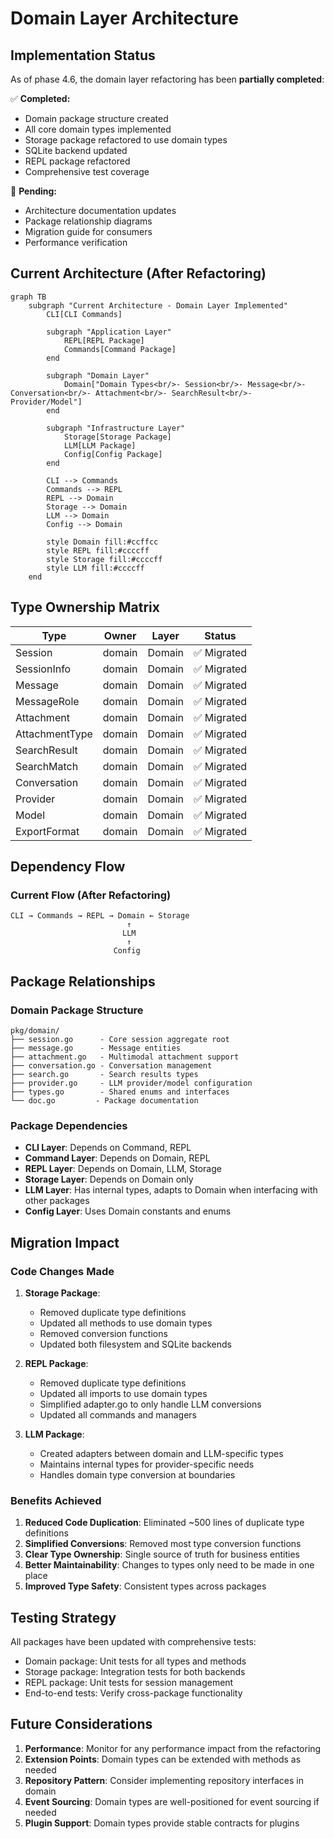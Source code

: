 # Domain Layer Architecture

## Implementation Status

As of phase 4.6, the domain layer refactoring has been **partially completed**:

✅ **Completed:**
- Domain package structure created
- All core domain types implemented
- Storage package refactored to use domain types
- SQLite backend updated
- REPL package refactored
- Comprehensive test coverage

🔲 **Pending:**
- Architecture documentation updates
- Package relationship diagrams
- Migration guide for consumers
- Performance verification

## Current Architecture (After Refactoring)

```mermaid
graph TB
    subgraph "Current Architecture - Domain Layer Implemented"
        CLI[CLI Commands]
        
        subgraph "Application Layer"
            REPL[REPL Package]
            Commands[Command Package]
        end
        
        subgraph "Domain Layer"
            Domain["Domain Types<br/>- Session<br/>- Message<br/>- Conversation<br/>- Attachment<br/>- SearchResult<br/>- Provider/Model"]
        end
        
        subgraph "Infrastructure Layer"
            Storage[Storage Package]
            LLM[LLM Package]
            Config[Config Package]
        end
        
        CLI --> Commands
        Commands --> REPL
        REPL --> Domain
        Storage --> Domain
        LLM --> Domain
        Config --> Domain
        
        style Domain fill:#ccffcc
        style REPL fill:#ccccff
        style Storage fill:#ccccff
        style LLM fill:#ccccff
    end
```

## Type Ownership Matrix

| Type | Owner | Layer | Status |
|------|-------|-------|--------|
| Session | domain | Domain | ✅ Migrated |
| SessionInfo | domain | Domain | ✅ Migrated |
| Message | domain | Domain | ✅ Migrated |
| MessageRole | domain | Domain | ✅ Migrated |
| Attachment | domain | Domain | ✅ Migrated |
| AttachmentType | domain | Domain | ✅ Migrated |
| SearchResult | domain | Domain | ✅ Migrated |
| SearchMatch | domain | Domain | ✅ Migrated |
| Conversation | domain | Domain | ✅ Migrated |
| Provider | domain | Domain | ✅ Migrated |
| Model | domain | Domain | ✅ Migrated |
| ExportFormat | domain | Domain | ✅ Migrated |

## Dependency Flow

### Current Flow (After Refactoring)
```
CLI → Commands → REPL → Domain ← Storage
                          ↑
                         LLM
                          ↑
                       Config
```

## Package Relationships

### Domain Package Structure

```
pkg/domain/
├── session.go      - Core session aggregate root
├── message.go      - Message entities
├── attachment.go   - Multimodal attachment support
├── conversation.go - Conversation management
├── search.go       - Search results types
├── provider.go     - LLM provider/model configuration
├── types.go        - Shared enums and interfaces
└── doc.go         - Package documentation
```

### Package Dependencies

- **CLI Layer**: Depends on Command, REPL
- **Command Layer**: Depends on Domain, REPL
- **REPL Layer**: Depends on Domain, LLM, Storage
- **Storage Layer**: Depends on Domain only
- **LLM Layer**: Has internal types, adapts to Domain when interfacing with other packages
- **Config Layer**: Uses Domain constants and enums

## Migration Impact

### Code Changes Made

1. **Storage Package**:
   - Removed duplicate type definitions
   - Updated all methods to use domain types
   - Removed conversion functions
   - Updated both filesystem and SQLite backends

2. **REPL Package**:
   - Removed duplicate type definitions
   - Updated all imports to use domain types
   - Simplified adapter.go to only handle LLM conversions
   - Updated all commands and managers

3. **LLM Package**:
   - Created adapters between domain and LLM-specific types
   - Maintains internal types for provider-specific needs
   - Handles domain type conversion at boundaries

### Benefits Achieved

1. **Reduced Code Duplication**: Eliminated ~500 lines of duplicate type definitions
2. **Simplified Conversions**: Removed most type conversion functions
3. **Clear Type Ownership**: Single source of truth for business entities
4. **Better Maintainability**: Changes to types only need to be made in one place
5. **Improved Type Safety**: Consistent types across packages

## Testing Strategy

All packages have been updated with comprehensive tests:
- Domain package: Unit tests for all types and methods
- Storage package: Integration tests for both backends
- REPL package: Unit tests for session management
- End-to-end tests: Verify cross-package functionality

## Future Considerations

1. **Performance**: Monitor for any performance impact from the refactoring
2. **Extension Points**: Domain types can be extended with methods as needed
3. **Repository Pattern**: Consider implementing repository interfaces in domain
4. **Event Sourcing**: Domain types are well-positioned for event sourcing if needed
5. **Plugin Support**: Domain types provide stable contracts for plugins